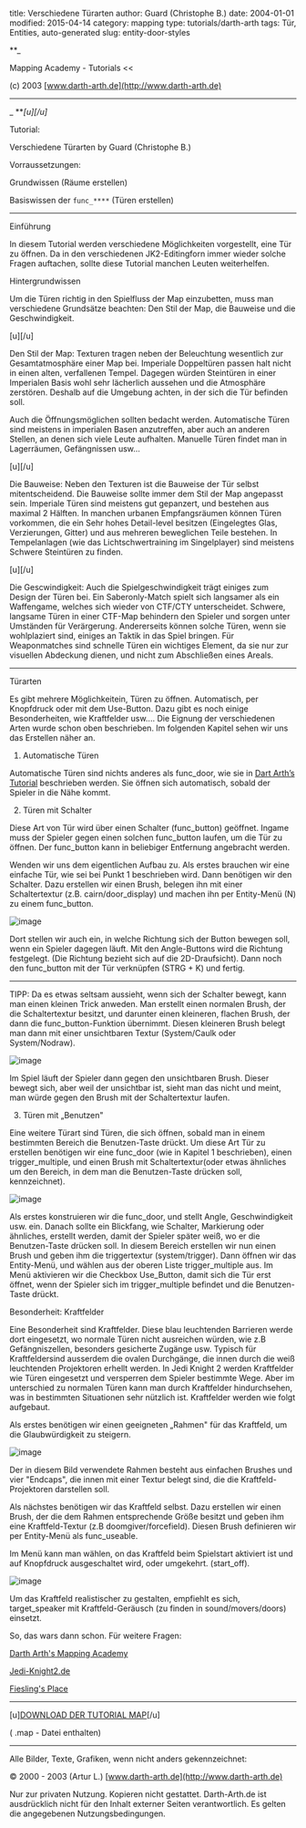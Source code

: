 ﻿title: Verschiedene Türarten
author: Guard (Christophe B.)
date: 2004-01-01
modified: 2015-04-14
category: mapping
type: tutorials/darth-arth
tags: Tür, Entities, auto-generated
slug: entity-door-styles

**_

>>
Mapping Academy - Tutorials <<

 

(c)
2003 [www.darth-arth.de](http://www.darth-arth.de)

----

_
**_[u][/u]_

Tutorial:

Verschiedene Türarten
by Guard (Christophe B.)

Vorraussetzungen:

Grundwissen (Räume erstellen)

Basiswissen der `func_****`
(Türen erstellen)

----

Einführung

In diesem Tutorial werden verschiedene Möglichkeiten vorgestellt, eine Tür zu öffnen. Da in den verschiedenen JK2-Editingforn immer wieder solche Fragen auftachen, sollte diese Tutorial manchen Leuten weiterhelfen. 

Hintergrundwissen

Um die Türen richtig in den Spielfluss der Map einzubetten, muss man verschiedene Grundsätze beachten: Den Stil der Map, die Bauweise und die Geschwindigkeit.

[u][/u]

Den Stil der Map: Texturen tragen neben der Beleuchtung wesentlich zur Gesamtatmosphäre einer Map bei. Imperiale Doppeltüren passen halt nicht in einen alten, verfallenen Tempel. Dagegen würden Steintüren in einer Imperialen Basis wohl sehr lächerlich aussehen und die Atmosphäre zerstören. Deshalb auf die Umgebung achten, in der sich die Tür befinden soll.

Auch die Öffnungsmöglichen sollten bedacht werden. Automatische Türen sind meistens in imperialen Basen anzutreffen, aber auch an anderen Stellen, an denen sich viele Leute aufhalten. Manuelle Türen findet man in Lagerräumen, Gefängnissen usw...

[u][/u]

Die Bauweise: Neben den Texturen ist die Bauweise der Tür selbst mitentscheidend. Die Bauweise sollte immer dem Stil der Map angepasst sein. Imperiale Türen sind meistens gut gepanzert, und bestehen aus maximal 2 Hälften. In manchen urbanen Empfangsräumen können Türen vorkommen, die ein Sehr hohes Detail-level besitzen (Eingelegtes Glas, Verzierungen, Gitter) und aus mehreren beweglichen Teile bestehen.  In Tempelanlagen (wie das Lichtschwertraining im Singelplayer) sind meistens Schwere Steintüren zu finden.

[u][/u]

Die Gescwindigkeit: Auch die Spielgeschwindigkeit trägt einiges zum Design der Türen bei. Ein Saberonly-Match spielt sich langsamer als ein Waffengame, welches sich wieder von CTF/CTY unterscheidet. Schwere, langsame Türen in einer CTF-Map behindern den Spieler und sorgen unter Umständen für Verärgerung. Andererseits können solche Türen, wenn sie wohlplaziert sind, einiges an Taktik in das Spiel bringen. Für Weaponmatches sind schnelle Türen ein wichtiges Element, da sie nur zur visuellen Abdeckung dienen, und nicht zum Abschließen eines Areals.

----

Türarten

Es gibt mehrere Möglichkeitein, Türen zu öffnen. Automatisch, per Knopfdruck oder mit dem Use-Button. Dazu gibt es noch einige Besonderheiten, wie Kraftfelder usw.... Die Eignung der verschiedenen Arten wurde schon oben beschrieben. Im folgenden Kapitel sehen wir uns das Erstellen näher an.

1. Automatische Türen

Automatische Türen sind nichts anderes als func_door, wie sie in [Dart Arth’s Tutorial](mapping/tworooms/tworooms.htm) beschrieben werden. Sie öffnen sich automatisch, sobald der Spieler in die Nähe kommt.

2. Türen mit Schalter

Diese Art von Tür wird über einen Schalter (func_button) geöffnet. Ingame muss der Spieler gegen einen solchen func_button laufen, um die Tür zu öffnen. Der func_button kann in beliebiger Entfernung angebracht werden.

Wenden wir uns dem eigentlichen Aufbau zu. Als erstes brauchen wir eine einfache Tür, wie sei bei Punkt 1 beschrieben wird. Dann benötigen wir den Schalter. Dazu erstellen wir einen Brush, belegen ihn mit einer Schaltertextur (z.B.
cairn/door_display) und machen ihn per Entity-Menü (N) zu einem func_button.

![image]({static}doors/Image1.gif)

Dort stellen wir auch ein, in welche Richtung sich der Button bewegen soll, wenn ein Spieler dagegen läuft. Mit den Angle-Buttons wird die Richtung festgelegt. (Die Richtung bezieht sich auf die 2D-Draufsicht). Dann noch den func_button mit der Tür verknüpfen (STRG + K) und fertig.

****

TIPP:  Da es etwas seltsam aussieht, wenn sich der Schalter bewegt, kann man einen kleinen Trick anweden. Man erstellt einen normalen Brush, der die Schaltertextur besitzt, und darunter einen kleineren, flachen Brush, der dann die func_button-Funktion übernimmt. Diesen kleineren Brush belegt man dann mit einer unsichtbaren Textur (System/Caulk oder System/Nodraw).

![image]({static}doors/Image2.gif)

Im Spiel läuft der Spieler dann gegen den unsichtbaren Brush. Dieser bewegt sich, aber weil der unsichtbar ist, sieht man das nicht und meint, man würde gegen den Brush mit der Schaltertextur laufen.

3. Türen mit „Benutzen"

Eine weitere Türart sind Türen, die sich öffnen, sobald man in einem bestimmten Bereich die Benutzen-Taste drückt. Um diese Art Tür zu erstellen benötigen wir eine func_door (wie in Kapitel 1 beschrieben), einen trigger_multiple, und einen Brush mit Schaltertextur(oder etwas ähnliches um den Bereich, in dem man die Benutzen-Taste drücken soll, kennzeichnet).

![image]({static}doors/Image3.gif)

Als erstes konstruieren wir die func_door, und stellt Angle, Geschwindigkeit usw. ein. Danach sollte ein Blickfang, wie Schalter, Markierung oder ähnliches, erstellt werden, damit der Spieler später weiß, wo er die Benutzen-Taste drücken soll. In diesem Bereich erstellen wir nun einen Brush und geben ihm die triggertextur (system/trigger). Dann öffnen wir das Entity-Menü, und wählen aus der oberen Liste trigger_multiple aus. Im Menü aktivieren wir die Checkbox Use_Button, damit sich die Tür erst öffnet, wenn der Spieler sich im trigger_multiple befindet und die Benutzen-Taste drückt.

Besonderheit: Kraftfelder

Eine Besonderheit sind Kraftfelder. Diese blau leuchtenden Barrieren werde dort eingesetzt, wo normale Türen nicht ausreichen würden, wie z.B Gefängniszellen, besonders gesicherte Zugänge usw. Typisch für Kraftfeldersind ausserdem die ovalen Durchgänge, die innen durch die weiß leuchtenden Projektoren erhellt werden. In Jedi Knight 2 werden Kraftfelder wie Türen eingesetzt und versperren dem Spieler bestimmte Wege. Aber im unterschied zu normalen Türen kann man durch Kraftfelder hindurchsehen, was in bestimmten Situationen sehr nützlich ist. Kraftfelder werden wie folgt aufgebaut.

Als erstes benötigen wir einen geeigneten „Rahmen" für das Kraftfeld, um die Glaubwürdigkeit zu steigern.

![image]({static}doors/Image4.gif)

Der in diesem Bild verwendete Rahmen besteht aus einfachen Brushes und vier "Endcaps", die innen mit einer Textur belegt sind, die die Kraftfeld-Projektoren darstellen soll.

Als nächstes benötigen wir das Kraftfeld selbst. Dazu erstellen wir einen Brush, der die dem Rahmen entsprechende Größe besitzt und geben ihm eine Kraftfeld-Textur (z.B doomgiver/forcefield). Diesen Brush definieren wir per Entity-Menü als func_useable.

Im Menü kann man wählen, on das Kraftfeld beim Spielstart aktiviert ist und auf Knopfdruck ausgeschaltet wird, oder umgekehrt. (start_off).

![image]({static}doors/Image5.gif)

Um das Kraftfeld realistischer zu gestalten, empfiehlt es sich, target_speaker mit Kraftfeld-Geräusch (zu finden in sound/movers/doors) einsetzt.

So, das wars dann schon. Für weitere Fragen:

[Darth Arth's Mapping Academy](http://www.darth-arth.de/)

[Jedi-Knight2.de](http://www.jedi-knight2.de/)

[Fiesling's Place](http://www.fieslingsplace.de/)

----

[u][DOWNLOAD
DER TUTORIAL MAP](downloads/BSPMap_Tueren.zip)[/u]

(
.map - Datei enthalten)

 

----

Alle
  Bilder, Texte, Grafiken, wenn nicht anders gekennzeichnet: 

©
  2000 - 2003 (Artur L.) [www.darth-arth.de](http://www.darth-arth.de)

Nur
  zur privaten Nutzung. Kopieren nicht gestattet. Darth-Arth.de ist ausdrücklich
  nicht für den Inhalt externer Seiten verantwortlich. Es gelten die
  angegebenen Nutzungsbedingungen.


